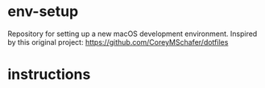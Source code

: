 # env-setup
Repository for setting up a new macOS development environment.
Inspired by this original project: https://github.com/CoreyMSchafer/dotfiles

# instructions

